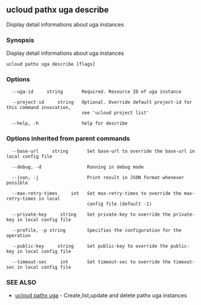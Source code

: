 ## ucloud pathx uga describe

Display detail informations about uga instances

### Synopsis

Display detail informations about uga instances

```
ucloud pathx uga describe [flags]
```

### Options

```
  --uga-id     string       Required. Resource ID of uga instance 

  --project-id     string   Optional. Override default project-id for this command invocation,
                            see 'ucloud project list' 

  --help, -h                help for describe 

```

### Options inherited from parent commands

```
  --base-url     string       Set base-url to override the base-url in local config file 

  --debug, -d                 Running in debug mode 

  --json, -j                  Print result in JSON format whenever possible 

  --max-retry-times     int   Set max-retry-times to override the max-retry-times in local
                              config file (default -1) 

  --private-key     string    Set private-key to override the private-key in local config file 

  --profile, -p string        Specifies the configuration for the operation 

  --public-key     string     Set public-key to override the public-key in local config file 

  --timeout-sec     int       Set timeout-sec to override the timeout-sec in local config file 

```

### SEE ALSO

* [ucloud pathx uga](cli/cmd/ucloud/pathx/uga)	 - Create,list,update and delete pathx uga instances

